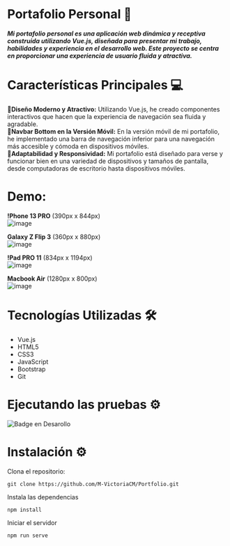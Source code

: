 # Portafolio Personal 🚀
***Mi portafolio personal es una aplicación web dinámica y receptiva construida utilizando Vue.js, diseñada para presentar mi trabajo, habilidades y experiencia en el desarrollo web. Este proyecto se centra en proporcionar una experiencia de usuario fluida y atractiva.***

# Características Principales 💻 <br>
📍**Diseño Moderno y Atractivo:** Utilizando Vue.js, he creado componentes interactivos que hacen que la experiencia de navegación sea fluida y agradable. <br>
📍**Navbar Bottom en la Versión Móvil:** En la versión móvil de mi portafolio, he implementado una barra de navegación inferior para una navegación más accesible y cómoda en dispositivos móviles.  <br>
📍**Adaptabilidad y Responsividad:** Mi portafolio está diseñado para verse y funcionar bien en una variedad de dispositivos y tamaños de pantalla, desde computadoras de escritorio hasta dispositivos móviles.  <br>

# Demo:
**!Phone 13 PRO** (390px x 844px)<br>
![image](https://github.com/M-VictoriaCM/Portfolio/assets/70769530/a29019aa-156a-441b-b151-252158bf3f66) <br>

**Galaxy Z Flip 3** (360px x 880px)<br>
![image](https://github.com/M-VictoriaCM/Portfolio/assets/70769530/ea359f39-948e-4df6-a83c-4645a525bb48) <br>
 
**!Pad PRO 11** (834px x 1194px) <br>
![image](https://github.com/M-VictoriaCM/Portfolio/assets/70769530/bf07a64c-d19b-45df-9c20-aa27bbeaaa36) <br>

**Macbook Air** (1280px x 800px) <br>
![image](https://github.com/M-VictoriaCM/Portfolio/assets/70769530/7fb5987b-76e5-4521-8757-50b9c00a29ff) <br>

# Tecnologías Utilizadas 🛠️
* Vue.js
* HTML5
* CSS3
* JavaScript
* Bootstrap
* Git

# Ejecutando las pruebas ⚙️

![Badge en Desarollo](https://img.shields.io/badge/STATUS-EN%20DESAROLLO-green)

# Instalación ⚙️
Clona el repositorio:
```
git clone https://github.com/M-VictoriaCM/Portfolio.git
```
Instala las dependencias
```
npm install
```
Iniciar el servidor
```
npm run serve
```

